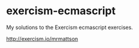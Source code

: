 # exercism-ecmascript

My solutions to the Exercism ecmascript exercises.

http://exercism.io/mrmattson
